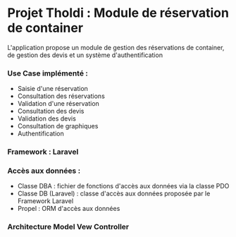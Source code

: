 Projet Tholdi : Module de réservation de container
==================================================

L'application propose un module de gestion des réservations de container, de gestion des devis et un système d'authentification

### Use Case implémenté :

- Saisie d'une réservation
- Consultation des réservations
- Validation d'une réservation
- Consultation des devis
- Validation des devis
- Consultation de graphiques
- Authentification

### Framework : Laravel

### Accès aux données :
+ Classe DBA : fichier de fonctions d'accès aux données via la classe PDO
+ Classe DB (Laravel) : classe d'accès aux données proposée par le Framework Laravel
+ Propel : ORM d'accès aux données 

### Architecture Model Vew Controller

